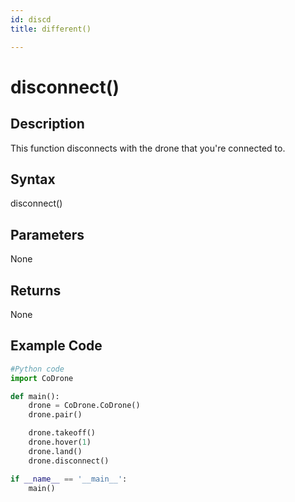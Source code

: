 ```yaml
---
id: discd
title: different()

---
```


# disconnect()

## Description
This function disconnects with the drone that you're connected to.

## Syntax
disconnect()

## Parameters
None

## Returns
None

## Example Code

```python
#Python code
import CoDrone

def main():
    drone = CoDrone.CoDrone()
    drone.pair()

    drone.takeoff()
    drone.hover(1)
    drone.land()
    drone.disconnect()

if __name__ == '__main__':
    main()
```